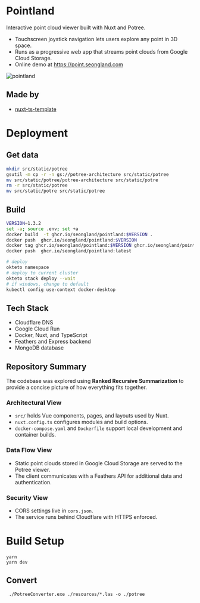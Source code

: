 # Pointland

Interactive point cloud viewer built with Nuxt and Potree.

* Touchscreen joystick navigation lets users explore any point in 3D space.
* Runs as a progressive web app that streams point clouds from Google Cloud Storage.
* Online demo at https://point.seongland.com

![pointland](https://user-images.githubusercontent.com/27716524/115001273-794dc400-9ede-11eb-8309-964e22813215.png)

## Made by

- [nuxt-ts-template](https://github.com/seonglae/nuxt-ts-template)

# Deployment

## Get data

```bash
mkdir src/static/potree
gsutil -m cp -r -n gs://potree-architecture src/static/potree
mv src/static/potree/potree-architecture src/static/potre
rm -r src/static/potree
mv src/static/potre src/static/potree
```

## Build

```bash
VERSION=1.3.2
set -a; source .env; set +a
docker build  -t ghcr.io/seongland/pointland:$VERSION .
docker push  ghcr.io/seongland/pointland:$VERSION
docker tag ghcr.io/seongland/pointland:$VERSION ghcr.io/seongland/pointland:latest
docker push  ghcr.io/seongland/pointland:latest

# deploy
okteto namespace
# deploy to current cluster
okteto stack deploy --wait
# if windows, change to default
kubectl config use-context docker-desktop
```

## Tech Stack

- Cloudflare DNS
- Google Cloud Run
- Docker, Nuxt, and TypeScript
- Feathers and Express backend
- MongoDB database

## Repository Summary

The codebase was explored using **Ranked Recursive Summarization** to provide a concise picture of how everything fits together.

### Architectural View

- `src/` holds Vue components, pages, and layouts used by Nuxt.
- `nuxt.config.ts` configures modules and build options.
- `docker-compose.yaml` and `Dockerfile` support local development and container builds.

### Data Flow View

- Static point clouds stored in Google Cloud Storage are served to the Potree viewer.
- The client communicates with a Feathers API for additional data and authentication.

### Security View

- CORS settings live in `cors.json`.
- The service runs behind Cloudflare with HTTPS enforced.

# Build Setup

```
yarn
yarn dev
```

## Convert

```
 ./PotreeConverter.exe ./resources/*.las -o ./potree
```
